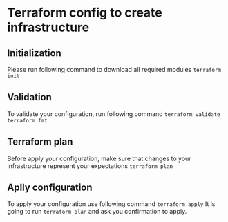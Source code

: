 # Terraform config to create infrastructure

## Initialization

Please run following command to download all required modules
`terraform init`

## Validation
To validate your configuration, run following command
`terraform validate`
`terraform fmt`

## Terraform plan
Before apply your configuration, make sure that changes to your infrastructure represent your expectations
`terraform plan`

## Aplly configuration
To apply your configuration use following command
`terraform apply`
It is going to run `terraform plan` and ask you confirmation to apply.